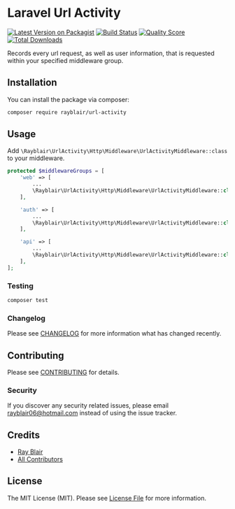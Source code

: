 # Laravel Url Activity

[![Latest Version on Packagist](https://img.shields.io/packagist/v/rayblair/url-activity.svg?style=flat-square)](https://packagist.org/packages/rayblair/url-activity)
[![Build Status](https://img.shields.io/travis/rayblair/url-activity/master.svg?style=flat-square)](https://travis-ci.org/rayblair/url-activity)
[![Quality Score](https://img.shields.io/scrutinizer/g/rayblair/url-activity.svg?style=flat-square)](https://scrutinizer-ci.com/g/rayblair/url-activity)
[![Total Downloads](https://img.shields.io/packagist/dt/rayblair/url-activity.svg?style=flat-square)](https://packagist.org/packages/rayblair/url-activity)

Records every url request, as well as user information, that is requested within your specified middleware group.

## Installation

You can install the package via composer:

```bash
composer require rayblair/url-activity
```

## Usage

Add `\Rayblair\UrlActivity\Http\Middleware\UrlActivityMiddleware::class` to your middleware.

```php
protected $middlewareGroups = [
    'web' => [
        ...
        \Rayblair\UrlActivity\Http\Middleware\UrlActivityMiddleware::class
    ],

    'auth' => [
        ...
        \Rayblair\UrlActivity\Http\Middleware\UrlActivityMiddleware::class
    ],

    'api' => [
        ...
        \Rayblair\UrlActivity\Http\Middleware\UrlActivityMiddleware::class
    ],
];
```

### Testing

```bash
composer test
```

### Changelog

Please see [CHANGELOG](CHANGELOG.md) for more information what has changed recently.

## Contributing

Please see [CONTRIBUTING](CONTRIBUTING.md) for details.

### Security

If you discover any security related issues, please email rayblair06@hotmail.com instead of using the issue tracker.

## Credits

-   [Ray Blair](https://github.com/rayblair)
-   [All Contributors](../../contributors)

## License

The MIT License (MIT). Please see [License File](LICENSE.md) for more information.
